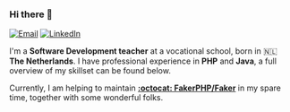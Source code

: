### Hi there 👋

[![Email](https://img.shields.io/badge/-bramceulemans@me.com-red?style=flat-square&logo=Gmail&logoColor=white)](mailto:bramceulemans@me.com)
[![LinkedIn](https://img.shields.io/badge/-bramceulemans-blue?style=flat-square&logo=LinkedIn&logoColor=white)](https://www.linkedin.com/in/bramceulemans/)

I'm a **Software Development teacher** at a vocational school, born in :netherlands: **The Netherlands**. I have professional experience in **PHP** and **Java**, a full overview of my skillset can be found below.

Currently, I am helping to maintain **[:octocat: FakerPHP/Faker](https://github.com/FakerPHP/Faker)** in my spare time, together with some wonderful folks.

<!--
**bramceulemans/bramceulemans** is a ✨ _special_ ✨ repository because its `README.md` (this file) appears on your GitHub profile.

Here are some ideas to get you started:

- 🔭 I’m currently working on ...
- 🌱 I’m currently learning ...
- 👯 I’m looking to collaborate on ...
- 🤔 I’m looking for help with ...
- 💬 Ask me about ...
- 😄 Pronouns: ...
- ⚡ Fun fact: ...
-->
